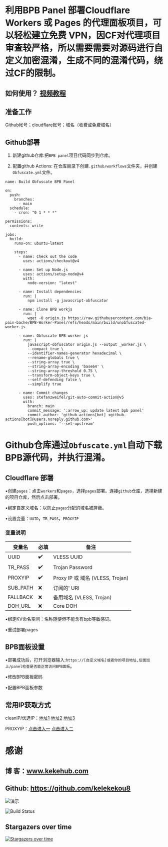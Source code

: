 # **利用BPB Panel 部署Cloudflare Workers 或 Pages 的代理面板项目，可以轻松建立免费 VPN，因CF对代理项目审查较严格，所以需要需要对源码进行自定义加密混淆，生成不同的混淆代码，绕过CF的限制。**

## 如何使用？ [视频教程](https://www.youtube.com/watch?v=iORZlu1a5Is)

## 准备工作
Github帐号；cloudflare账号；域名（收费或免费域名）

## Github部署
1. 新建github仓库:把`BPB panel`项目代码同步到仓库。

2. 配置github Actions: 在仓库目录下创建`.github/workflows`文件夹，并创建`Obfuscate.yml`文件。
   
```
name: Build Obfuscate BPB Panel

on:
  push:
    branches:
      - main
  schedule:
    - cron: "0 1 * * *"

permissions:
  contents: write

jobs:
  build:
    runs-on: ubuntu-latest

    steps:
      - name: Check out the code
        uses: actions/checkout@v4

      - name: Set up Node.js
        uses: actions/setup-node@v4
        with:
          node-version: "latest"

      - name: Install dependencies
        run: |
          npm install -g javascript-obfuscator

      - name: Clone BPB workjs
        run: |
          wget -O origin.js https://raw.githubusercontent.com/bia-pain-bache/BPB-Worker-Panel/refs/heads/main/build/unobfuscated-worker.js

      - name: Obfuscate BPB worker js
        run: |
          javascript-obfuscator origin.js --output _worker.js \
          --compact true \
          --identifier-names-generator hexadecimal \
          --rename-globals true \
          --string-array true \
          --string-array-encoding 'base64' \
          --string-array-threshold 0.75 \
          --transform-object-keys true \
          --self-defending false \
          --simplify true

      - name: Commit changes
        uses: stefanzweifel/git-auto-commit-action@v5
        with:
          branch: main
          commit_message: ':arrow_up: update latest bpb panel'
          commit_author: 'github-actions[bot] <github-actions[bot]@users.noreply.github.com>'
          push_options: '--set-upstream'
```

# **Github仓库通过`Obfuscate.yml`自动下载BPB源代码，并执行混淆。**

## Cloudflare 部署
•创建`pages`：点击`workers`和`pages`，选择`pages`部署。连接`github`仓库，选择新建的项目仓库，然后点击部署。

•绑定自定义域名：以防止`pages`分配的域名被屏蔽。

•设置变量：`UUID`，`TR_PASS`，`PROXYIP`

### 变量说明

| 变量名 | 必填 | 备注 | 
|--|--|--|
| UUID |✔️| VLESS UUID |
| TR_PASS |✔️| Trojan Password |
| PROXYIP |✔️| Proxy IP 或 域名 (VLESS, Trojan) |
| SUB_PATH |❌| 订阅的' URI |
| FALLBACK |❌| 备用域名 (VLESS, Trojan) |
| DOH_URL |❌| Core DOH |

•绑定KV命名空间：名称随便但不能含有bpb等敏感词。

•重试部署pages

## BPB面板设置
•部署成功后，打开浏览器输入:`https://[自定义域名]或者你的项目地址,后面加上/panel检查是否能正常访问BPB面板`。

•修改BPB面板密码

•配置BPB面板参数

## 常用IP获取方式
cleanIP/优选IP：[地址1](https://www.wetest.vip/page/cloudflare/address_v4.html)    [地址2](https://ipdb.030101.xyz/bestcf/)   [地址3](https://mrxn.net/BESTCFDOMAIN)

PROXYIP：[点击进入一](https://ipdb.030101.xyz/bestproxy/)   [点击进入二](https://www.nslookup.io/domains/bpb.yousef.isegaro.com/dns-records/)

# 感谢

## 博 客：www.kekehub.com
## Github: https://github.com/kelekekou8

![演示](https://media.giphy.com/media/3o7abldj0b3rxrZUxW/giphy.gif)

![Build Status](https://img.shields.io/badge/build-passing-brightgreen)

## Stargazers over time
[![Stargazers over time](https://starchart.cc/bia-pain-bache/BPB-Worker-Panel.svg?variant=adaptive)](https://starchart.cc/bia-pain-bache/BPB-Worker-Panel)
